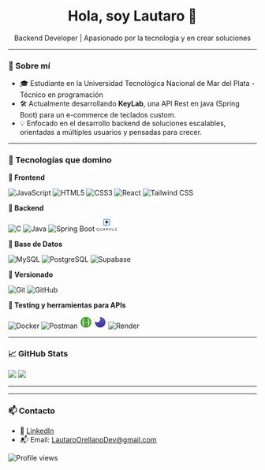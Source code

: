 <h1 align="center">Hola, soy Lautaro 👋</h1>
<p align="center">
  Backend Developer | Apasionado por la tecnología y en crear soluciones
</p>

---

### 🧠 Sobre mí

- 🎓 Estudiante en la Universidad Tecnológica Nacional de Mar del Plata - Técnico  en programación
- 🛠️ Actualmente desarrollando **KeyLab**, una API Rest en java (Spring Boot) para un e-commerce de teclados custom.
- 💡 Enfocado en el desarrollo backend de soluciones escalables, orientadas a múltiples usuarios y pensadas para crecer.

---

### 🧰 Tecnologías que domino

<p align="left">
  
**🎨 Frontend**

<img src="https://cdn.jsdelivr.net/gh/devicons/devicon/icons/javascript/javascript-original.svg" style="height:25px;" alt="JavaScript"/>
<img src="https://cdn.jsdelivr.net/gh/devicons/devicon/icons/html5/html5-original.svg" style="height:25px;" alt="HTML5"/>
<img src="https://cdn.jsdelivr.net/gh/devicons/devicon/icons/css3/css3-original.svg" style="height:25px;" alt="CSS3"/>
<img src="https://cdn.jsdelivr.net/gh/devicons/devicon/icons/react/react-original.svg" style="height:25px;" alt="React"/>
<img src="https://www.vectorlogo.zone/logos/tailwindcss/tailwindcss-icon.svg" style="height:25px;" alt="Tailwind CSS"/>
  
**🧠 Backend**

<img src="https://cdn.jsdelivr.net/gh/devicons/devicon/icons/c/c-original.svg" style="height:25px;" alt="C"/>
<img src="https://cdn.jsdelivr.net/gh/devicons/devicon/icons/java/java-original.svg" style="height:25px;" alt="Java"/>
<img src="https://cdn.jsdelivr.net/gh/devicons/devicon/icons/spring/spring-original.svg" style="height:25px;" alt="Spring Boot"/>
<img src="assets/quarkus.svg" style="height:25px;" alt="Quarkus"/>

**💾 Base de Datos**

<img src="https://cdn.jsdelivr.net/gh/devicons/devicon/icons/mysql/mysql-original.svg" style="height:25px;" alt="MySQL"/>
<img src="https://cdn.jsdelivr.net/gh/devicons/devicon/icons/postgresql/postgresql-original.svg" style="height:25px;" alt="PostgreSQL"/>
<img src="https://cdn.jsdelivr.net/gh/devicons/devicon/icons/supabase/supabase-original.svg" style="height:25px;" alt="Supabase"/>

**🧾 Versionado**

<img src="https://cdn.jsdelivr.net/gh/devicons/devicon/icons/git/git-original.svg" style="height:25px;" alt="Git"/>
<img src="https://cdn.jsdelivr.net/gh/devicons/devicon/icons/github/github-original.svg" style="height:25px;" alt="GitHub"/>

**🧪 Testing y herramientas para APIs**

<img src="https://cdn.jsdelivr.net/gh/devicons/devicon/icons/docker/docker-original.svg" style="height:25px;" alt="Docker"/>
<img src="https://cdn.jsdelivr.net/gh/devicons/devicon/icons/postman/postman-original.svg" style="height:25px;" alt="Postman"/>
<img src="assets/swagger.svg" style="height:25px;" alt="Swagger"/>
<img src="assets/insomnia.svg" style="height:25px;" alt="Insomnia"/>
<img src="https://raw.githubusercontent.com/danielcranney/readme-generator/main/public/icons/skills/render.svg" style="height:25px;" alt="Render"/>
</p>


---

### 📈 GitHub Stats

<p align="left">
  <img src="https://github-readme-stats.vercel.app/api?username=LautaroOrellano&show_icons=true&theme=github_dark" height="40"/>
  <img src="https://github-readme-stats.vercel.app/api/top-langs/?username=LautaroOrellano&layout=compact&theme=github_dark" height="40"/>
</p>

---

---

### 📫 Contacto

- 💼 [LinkedIn](https://www.linkedin.com/in/LautaroOrellano)
- 📬 Email: LautaroOrellanoDev@gmail.com

![Profile views](https://komarev.com/ghpvc/?username=LautaroOrellano&color=blueviolet&style=plastic)


